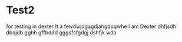 # Test2
for testing in dexter
It a fewdwjdgagdjahgduqwhe
 I am Dexter
dhfjsdh
dbajdb
gghh
gffbddd
gggsfsfgdgj
dshfjk
wda
